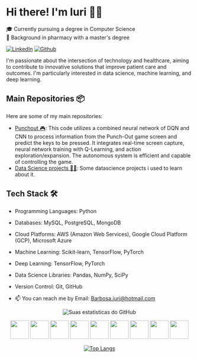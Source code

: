 # Hi there! I'm Iuri 👋🏼

🎓 Currently pursuing a degree in Computer Science  
🔬 Background in pharmacy with a master's degree  

[![LinkedIn](https://img.shields.io/badge/LinkedIn-Connect-blue)](https://www.linkedin.com/in/iuri-barbosa-355709a9/) [![Github](https://img.shields.io/badge/Github-Follow-green)](https://github.com/Barboss4)

I'm passionate about the intersection of technology and healthcare, aiming to contribute to innovative solutions that improve patient care and outcomes. I'm particularly interested in data science, machine learning, and deep learning.

## Main Repositories 📦

Here are some of my main repositories:

- [Punchout 🎮](https://github.com/Barboss4/Punchout): This code utilizes a combined neural network of DQN and CNN to process information from the Punch-Out game screen and predict the keys to be pressed. It integrates real-time screen capture, neural network training with Q-Learning, and action exploration/expansion. The autonomous system is efficient and capable of controlling the game.
- [Data Science projects 🎲🤖](https://github.com/Barboss4/Data-science-projects): Some datascience projects i used to learn about it.

## Tech Stack 🛠

- Programming Languages: Python
- Databases: MySQL, PostgreSQL, MongoDB
- Cloud Platforms: AWS (Amazon Web Services), Google Cloud Platform (GCP), Microsoft Azure
- Machine Learning: Scikit-learn, TensorFlow, PyTorch
- Deep Learning: TensorFlow, PyTorch
- Data Science Libraries: Pandas, NumPy, SciPy
- Version Control: Git, GitHub

- 📫 You can reach me by Email: Barbosa.iuri@hotmail.com



<p align="center">
  <img src="https://github-readme-stats.vercel.app/api?username=Barboss4&theme=dark&show_icons=true" alt="Suas estatísticas do GitHub" />
</p>


<p align="center">
    <img src="https://cdn.jsdelivr.net/gh/devicons/devicon@latest/icons/python/python-original.svg" width="50" />
    <img src="https://cdn.jsdelivr.net/gh/devicons/devicon@latest/icons/pytorch/pytorch-original.svg" width="50" />
    <img src="https://cdn.jsdelivr.net/gh/devicons/devicon@latest/icons/jupyter/jupyter-original-wordmark.svg" width="50"/>
    <img src="https://cdn.jsdelivr.net/gh/devicons/devicon@latest/icons/pandas/pandas-original-wordmark.svg" width="50"/>
    <img src="https://cdn.jsdelivr.net/gh/devicons/devicon@latest/icons/numpy/numpy-original-wordmark.svg" width="50" />
    <img src="https://cdn.jsdelivr.net/gh/devicons/devicon@latest/icons/matplotlib/matplotlib-original.svg" width="50"/>
    <img src="https://cdn.jsdelivr.net/gh/devicons/devicon@latest/icons/vscode/vscode-original.svg" width="50"/>
    <img src="https://cdn.jsdelivr.net/gh/devicons/devicon@latest/icons/azuresqldatabase/azuresqldatabase-original.svg" width="50"/>
    <img src="https://cdn.jsdelivr.net/gh/devicons/devicon@latest/icons/postgresql/postgresql-original.svg" width="50"/>

  </p>

<div align="center">

[![Top Langs](https://github-readme-stats.vercel.app/api/top-langs/?username=Barboss4&layout=compact&theme=dark )](https://github.com/Barboss4/github-readme-stats)
</div>




          
          

<!---
Barboss4/Barboss4 is a ✨ special ✨ repository because its `README.md` (this file) appears on your GitHub profile.
You can click the Preview link to take a look at your changes.
https://devicon.dev/
--->
